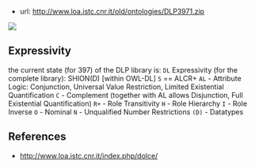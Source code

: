 
- url: http://www.loa.istc.cnr.it/old/ontologies/DLP3971.zip

![](/assets/images/2024-06-05-23-48-20.png)

## Expressivity

the current state (for 397) of the DLP library is:
`DL` Expressivity (for the complete library): SHION(D) [within OWL-DL]
`S` == ALCR+
`AL` - Attribute Logic: Conjunction, Universal Value Restriction, Limited Existential Quantification
`C` - Complement (together with AL allows Disjunction, Full Existential Quantification)
`R+` - Role Transitivity
`H` - Role Hierarchy
`I` - Role Inverse
`O` - Nominal
`N` - Unqualified Number Restrictions
`(D)` - Datatypes


## References

- http://www.loa.istc.cnr.it/index.php/dolce/